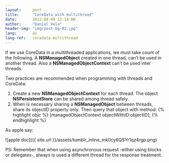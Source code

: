 ```yaml
---
layout:     post
title:      "CoreData with multithread"
date:       2012-08-09 12:14:00
author:     "Daniel Vela"
header-img: "img/post-bg-02.jpg"
lang:       en
lang-ref:   coredata-multithread
---
```



If we use CoreData in a multithreaded applications, we must take count of the following. A **NSManagedObject** created in one thread, can’t be used in another thread. Also a **NSManagedObjectContext** can’t be used inter threads.

Two practices are recommended when programming with threads and CoreData:

1. Create a new **NSManagedObjectContext** for each thread. The object **NSPersistentStore** can be shared among thread safely. 
2. When is necessary sharing a **NSManagedObject** between threads, share its objectID property only. Then query that object with method:
		{% highlight objc %}
		[managedObjectContext objectWithID:objectID];
		{% endhighlight %}

As apple say:

![apple doc]({{ site.url }}/assets/tumblr_inline_mk0cy6QSYr1qz4rgp.png)

PS: Remember that when using asynchronous request -either using blocks or delegates-, always is used a different thread for the response treatment.